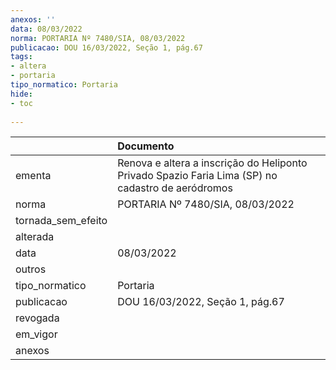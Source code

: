 ```yaml
---
anexos: ''
data: 08/03/2022
norma: PORTARIA Nº 7480/SIA, 08/03/2022
publicacao: DOU 16/03/2022, Seção 1, pág.67
tags:
- altera
- portaria
tipo_normatico: Portaria
hide: 
- toc 
 
---
```


|                    | Documento                                                                                         |
|:-------------------|:--------------------------------------------------------------------------------------------------|
| ementa             | Renova e altera a inscrição do Heliponto Privado Spazio Faria Lima (SP) no cadastro de aeródromos |
| norma              | PORTARIA Nº 7480/SIA, 08/03/2022                                                                  |
| tornada_sem_efeito |                                                                                                   |
| alterada           |                                                                                                   |
| data               | 08/03/2022                                                                                        |
| outros             |                                                                                                   |
| tipo_normatico     | Portaria                                                                                          |
| publicacao         | DOU 16/03/2022, Seção 1, pág.67                                                                   |
| revogada           |                                                                                                   |
| em_vigor           |                                                                                                   |
| anexos             |                                                                                                   |